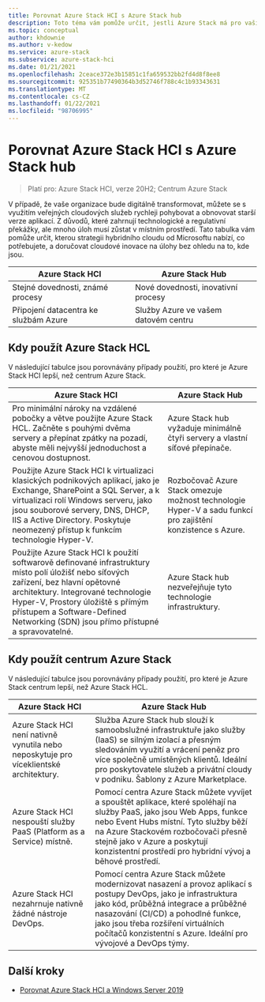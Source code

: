 ```yaml
---
title: Porovnat Azure Stack HCI s Azure Stack hub
description: Toto téma vám pomůže určit, jestli Azure Stack má pro vaši organizaci právo na rozbočovače HCI nebo Azure Stack.
ms.topic: conceptual
author: khdownie
ms.author: v-kedow
ms.service: azure-stack
ms.subservice: azure-stack-hci
ms.date: 01/21/2021
ms.openlocfilehash: 2ceace372e3b15851c1fa659532bb2fd4d8f8ee8
ms.sourcegitcommit: 925351b77490364b3d52746f788c4c1b93343631
ms.translationtype: MT
ms.contentlocale: cs-CZ
ms.lasthandoff: 01/22/2021
ms.locfileid: "98706995"
---
```

# <a name="compare-azure-stack-hci-to-azure-stack-hub"></a>Porovnat Azure Stack HCI s Azure Stack hub

> Platí pro: Azure Stack HCI, verze 20H2; Centrum Azure Stack

V případě, že vaše organizace bude digitálně transformovat, můžete se s využitím veřejných cloudových služeb rychleji pohybovat a obnovovat starší verze aplikací. Z důvodů, které zahrnují technologické a regulativní překážky, ale mnoho úloh musí zůstat v místním prostředí. Tato tabulka vám pomůže určit, kterou strategii hybridního cloudu od Microsoftu nabízí, co potřebujete, a doručovat cloudové inovace na úlohy bez ohledu na to, kde jsou.

| Azure Stack HCI | Azure Stack Hub |
| --------------- | --------------- |
| Stejné dovednosti, známé procesy | Nové dovednosti, inovativní procesy |
| Připojení datacentra ke službám Azure | Služby Azure ve vašem datovém centru |

## <a name="when-to-use-azure-stack-hci"></a>Kdy použít Azure Stack HCL

V následující tabulce jsou porovnávány případy použití, pro které je Azure Stack HCI lepší, než centrum Azure Stack.

| Azure Stack HCI                                                                 | Azure Stack Hub                                                                         |
| ------------------------------------------------------------------------------- | --------------------------------------------------------------------------------------- |
| Pro minimální nároky na vzdálené pobočky a větve použijte Azure Stack HCL. Začněte s pouhými dvěma servery a přepínat zpátky na pozadí, abyste měli nejvyšší jednoduchost a cenovou dostupnost. | Azure Stack hub vyžaduje minimálně čtyři servery a vlastní síťové přepínače. |
| Použijte Azure Stack HCI k virtualizaci klasických podnikových aplikací, jako je Exchange, SharePoint a SQL Server, a k virtualizaci rolí Windows serveru, jako jsou souborové servery, DNS, DHCP, IIS a Active Directory. Poskytuje neomezený přístup k funkcím technologie Hyper-V.| Rozbočovač Azure Stack omezuje možnost technologie Hyper-V a sadu funkcí pro zajištění konzistence s Azure. | 
| Použijte Azure Stack HCI k použití softwarově definované infrastruktury místo polí úložišť nebo síťových zařízení, bez hlavní opětovné architektury. Integrované technologie Hyper-V, Prostory úložiště s přímým přístupem a Software-Defined Networking (SDN) jsou přímo přístupné a spravovatelné. | Azure Stack hub nezveřejňuje tyto technologie infrastruktury. |

## <a name="when-to-use-azure-stack-hub"></a>Kdy použít centrum Azure Stack

V následující tabulce jsou porovnávány případy použití, pro které je Azure Stack centrum lepší, než Azure Stack HCL.

| Azure Stack HCI                                                                 | Azure Stack Hub                                                                          |
| ------------------------------------------------------------------------------- | ---------------------------------------------------------------------------------------- |
| Azure Stack HCI není nativně vynutila nebo neposkytuje pro víceklientské architektury. | Služba Azure Stack hub slouží k samoobslužné infrastruktuře jako služby (IaaS) se silným izolací a přesným sledováním využití a vrácení peněz pro více společně umístěných klientů. Ideální pro poskytovatele služeb a privátní cloudy v podniku. Šablony z Azure Marketplace. | 
| Azure Stack HCI nespouští služby PaaS (Platform as a Service) místně. | Pomocí centra Azure Stack můžete vyvíjet a spouštět aplikace, které spoléhají na služby PaaS, jako jsou Web Apps, funkce nebo Event Hubs místní. Tyto služby běží na Azure Stackovém rozbočovači přesně stejně jako v Azure a poskytují konzistentní prostředí pro hybridní vývoj a běhové prostředí. |
| Azure Stack HCI nezahrnuje nativně žádné nástroje DevOps. | Pomocí centra Azure Stack můžete modernizovat nasazení a provoz aplikací s postupy DevOps, jako je infrastruktura jako kód, průběžná integrace a průběžné nasazování (CI/CD) a pohodlné funkce, jako jsou třeba rozšíření virtuálních počítačů konzistentní s Azure. Ideální pro vývojové a DevOps týmy. |

## <a name="next-steps"></a>Další kroky

- [Porovnat Azure Stack HCI a Windows Server 2019](compare-windows-server.md)
